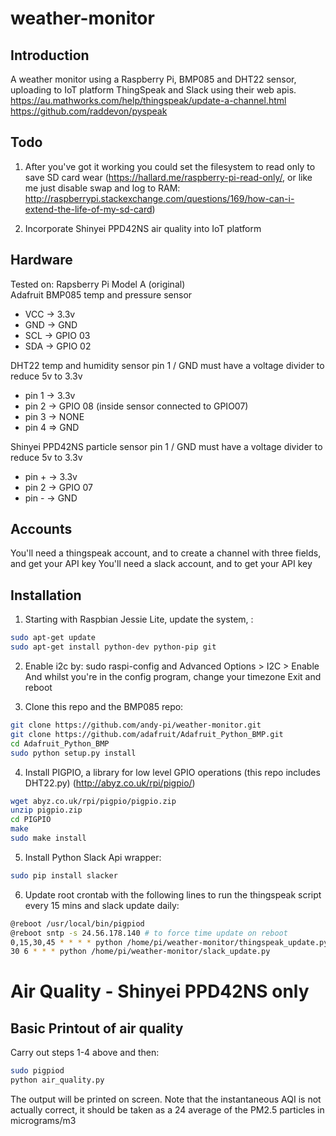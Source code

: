 # weather-monitor

## Introduction
A weather monitor using a Raspberry Pi, BMP085 and DHT22 sensor, uploading to IoT platform ThingSpeak and Slack using their web apis.
https://au.mathworks.com/help/thingspeak/update-a-channel.html
https://github.com/raddevon/pyspeak

## Todo
1. After you've got it working you could set the filesystem to read only to save SD card wear
(https://hallard.me/raspberry-pi-read-only/, or like me just disable swap and log to RAM:
http://raspberrypi.stackexchange.com/questions/169/how-can-i-extend-the-life-of-my-sd-card)

2. Incorporate Shinyei PPD42NS air quality into IoT platform

## Hardware
Tested on: Rapsberry Pi Model A (original)  
Adafruit BMP085 temp and pressure sensor

- VCC -> 3.3v
- GND -> GND
- SCL -> GPIO 03
- SDA -> GPIO 02

DHT22 temp and humidity sensor
pin 1 / GND must have a voltage divider to reduce 5v to 3.3v

- pin 1 -> 3.3v
- pin 2 -> GPIO 08 (inside sensor connected to GPIO07)
- pin 3 -> NONE
- pin 4 => GND

Shinyei PPD42NS particle sensor
pin 1 / GND must have a voltage divider to reduce 5v to 3.3v

- pin + -> 3.3v
- pin 2 -> GPIO 07
- pin - -> GND


## Accounts
You'll need a thingspeak account, and to create a channel with three fields, and get your API key
You'll need a slack account, and to get your API key

## Installation
1. Starting with Raspbian Jessie Lite, update the system, :

``` bash
sudo apt-get update
sudo apt-get install python-dev python-pip git
``` 

2. Enable i2c by: sudo raspi-config and Advanced Options > I2C > Enable
And whilst you're in the config program, change your timezone
Exit and reboot

3. Clone this repo and the BMP085 repo:
``` bash
git clone https://github.com/andy-pi/weather-monitor.git
git clone https://github.com/adafruit/Adafruit_Python_BMP.git
cd Adafruit_Python_BMP
sudo python setup.py install
```


4. Install PIGPIO, a library for low level GPIO operations (this repo includes DHT22.py)
(http://abyz.co.uk/rpi/pigpio/)
``` bash
wget abyz.co.uk/rpi/pigpio/pigpio.zip
unzip pigpio.zip
cd PIGPIO
make
sudo make install
```

5. Install Python Slack Api wrapper:
```bash
sudo pip install slacker
```

6. Update root crontab with the following lines to run the thingspeak script every 15 mins and slack update daily:
``` bash
@reboot /usr/local/bin/pigpiod
@reboot sntp -s 24.56.178.140 # to force time update on reboot
0,15,30,45 * * * * python /home/pi/weather-monitor/thingspeak_update.py # for logging add >> /home/pi/weather-monitor/log 2>&1
30 6 * * * python /home/pi/weather-monitor/slack_update.py
```

# Air Quality - Shinyei PPD42NS only

## Basic Printout of air quality

Carry out steps 1-4 above and then:  

```bash
sudo pigpiod
python air_quality.py
```

The output will be printed on screen. Note that the instantaneous AQI is not actually correct, it should be taken as a 24 average of the PM2.5 particles in micrograms/m3